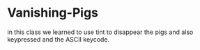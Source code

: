 # Vanishing-Pigs
in this class we learned to use tint to disappear the pigs and also keypressed and the ASCII keycode.
